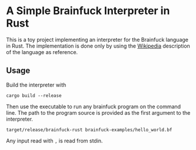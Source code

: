# A Simple Brainfuck Interpreter in Rust

This is a toy project implementing an interpreter for the Brainfuck language in Rust.
The implementation is done only by using the [Wikipedia](https://en.wikipedia.org/wiki/Brainfuck) description of the language as reference.

## Usage

Build the interpreter with 

```
cargo build --release
```

Then use the executable to run any brainfuck program on the command line. The path to the program source is provided as the first argument to the interpreter.

```
target/release/brainfuck-rust brainfuck-examples/hello_world.bf
```

Any input read with `,` is read from stdin. 
